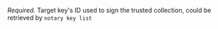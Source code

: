 *Required.* Target key's ID used to sign the trusted collection, could be retrieved by `notary key list`
